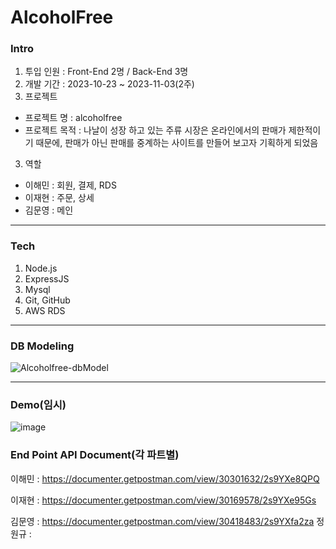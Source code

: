 # AlcoholFree
### Intro
1. 투입 인원 : Front-End 2명 / Back-End 3명
2. 개발 기간 : 2023-10-23 ~ 2023-11-03(2주)
3. 프로젝트
  - 프로젝트 명 : alcoholfree
  - 프로젝트 목적 : 나날이 성장 하고 있는 주류 시장은 온라인에서의 판매가 제한적이기 때문에, 판매가 아닌 판매를 중계하는 사이트를 만들어 보고자 기획하게 되었음
3. 역할
  - 이해민 : 회원, 결제, RDS
  - 이재현 : 주문, 상세
  - 김문영 : 메인
----------------------------

### Tech
1. Node.js
2. ExpressJS
3. Mysql
4. Git, GitHub
5. AWS RDS
   
----------------------------
### DB Modeling
![Alcoholfree-dbModel](https://github.com/wecode-bootcamp-korea/50-2nd-AlcoholFree-backend/assets/80620745/888847e8-b0fd-4a39-8a1d-d90d0f1d2133)

----------------------------

### Demo(임시)
![image](https://github.com/wecode-bootcamp-korea/50-2nd-AlcoholFree-backend/assets/80620745/7e304cc8-6f6b-4502-b121-5456e9e48ae7)


### End Point API Document(각 파트별)
이해민 : https://documenter.getpostman.com/view/30301632/2s9YXe8QPQ

이재현 : https://documenter.getpostman.com/view/30169578/2s9YXe95Gs

김문영 : https://documenter.getpostman.com/view/30418483/2s9YXfa2za
정원규 :
